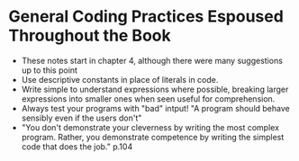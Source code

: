 # General Coding Practices Espoused Throughout the Book
- These notes start in chapter 4, although there were many suggestions up to this point
- Use descriptive constants in place of literals in code. 
- Write simple to understand expressions where possible, breaking larger expressions into smaller ones when seen useful for comprehension. 
- Always test your programs with "bad" intput! "A program should behave sensibly even if the users don't"
- "You don't demonstrate your cleverness by writing the most complex program.  Rather, you demonstrate competence by writing the simplest code that does the job." p.104

